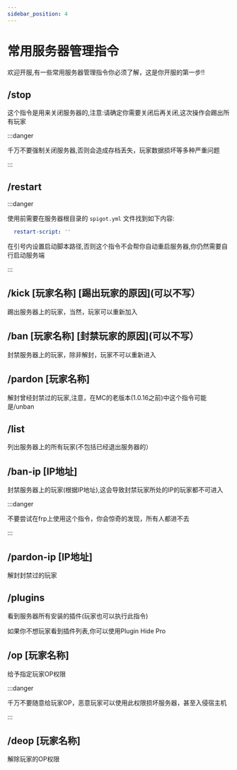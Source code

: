 ```yaml
---
sidebar_position: 4
---
```


# 常用服务器管理指令

欢迎开服,有一些常用服务器管理指令你必须了解，这是你开服的第一步!!

## /stop

这个指令是用来关闭服务器的,注意:请确定你需要关闭后再关闭,这次操作会踢出所有玩家

:::danger

千万不要强制关闭服务器,否则会造成存档丢失，玩家数据损坏等多种严重问题

:::

## /restart

:::danger

使用前需要在服务器根目录的 `spigot.yml` 文件找到如下内容:
```yaml
  restart-script: ''
```
在引号内设置启动脚本路径,否则这个指令不会帮你自动重启服务器,你仍然需要自行启动服务端

:::

## /kick [玩家名称] [踢出玩家的原因](可以不写）

踢出服务器上的玩家，当然，玩家可以重新加入

## /ban [玩家名称] [封禁玩家的原因](可以不写）

封禁服务器上的玩家，除非解封，玩家不可以重新进入

## /pardon [玩家名称]

解封曾经封禁过的玩家,注意，在MC的老版本(1.0.16之前)中这个指令可能是/unban

## /list 

列出服务器上的所有玩家(不包括已经退出服务器的）

## /ban-ip [IP地址]

封禁服务器上的玩家(根据IP地址),这会导致封禁玩家所处的IP的玩家都不可进入

:::danger

不要尝试在frp上使用这个指令，你会惊奇的发现，所有人都进不去

:::

## /pardon-ip [IP地址]

解封封禁过的玩家

## /plugins

看到服务器所有安装的插件(玩家也可以执行此指令)

如果你不想玩家看到插件列表,你可以使用Plugin Hide Pro

## /op [玩家名称]

给予指定玩家OP权限

:::danger

千万不要随意给玩家OP，恶意玩家可以使用此权限损坏服务器，甚至入侵宿主机

:::

## /deop [玩家名称]

解除玩家的OP权限
